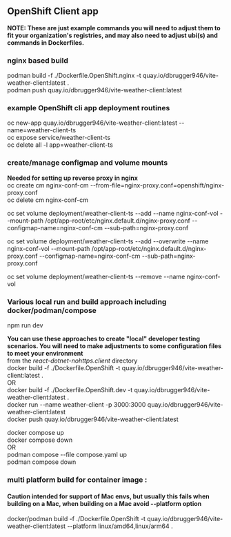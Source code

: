 ## OpenShift Client app
**NOTE: These are just example commands you will need to adjust them to fit your organization's registries, and may also need to adjust ubi(s) and commands in Dockerfiles.**

### nginx based build
podman build  -f ./Dockerfile.OpenShift.nginx -t quay.io/dbrugger946/vite-weather-client:latest  .  
podman push quay.io/dbrugger946/vite-weather-client:latest  

### example OpenShift cli app deployment routines
oc new-app quay.io/dbrugger946/vite-weather-client:latest --name=weather-client-ts  
oc expose service/weather-client-ts  
oc delete all -l app=weather-client-ts  


### create/manage configmap and volume mounts   
**Needed for setting up reverse proxy in nginx**  
oc create cm  nginx-conf-cm  --from-file=nginx-proxy.conf=openshift/nginx-proxy.conf  
oc delete cm nginx-conf-cm  

oc set volume deployment/weather-client-ts --add --name nginx-conf-vol --mount-path /opt/app-root/etc/nginx.default.d/nginx-proxy.conf  --configmap-name=nginx-conf-cm --sub-path=nginx-proxy.conf  

oc set volume deployment/weather-client-ts --add --overwrite --name nginx-conf-vol --mount-path /opt/app-root/etc/nginx.default.d/nginx-proxy.conf  --configmap-name=nginx-conf-cm --sub-path=nginx-proxy.conf  

oc set volume deployment/weather-client-ts --remove --name nginx-conf-vol  


### Various local run and build approach including docker/podman/compose 
npm run dev  
  
**You can use these approaches to create "local" developer testing scenarios.  You will need to make adjustments to some configuration files to meet your environment**  
from the *react-dotnet-nohttps.client* directory  
docker build -f ./Dockerfile.OpenShift -t quay.io/dbrugger946/vite-weather-client:latest .  
OR  
docker build -f ./Dockerfile.OpenShift.dev -t quay.io/dbrugger946/vite-weather-client:latest .  
docker run --name weather-client -p 3000:3000 quay.io/dbrugger946/vite-weather-client:latest  
docker push quay.io/dbrugger946/vite-weather-client:latest  

docker compose up  
docker compose down  
OR  
podman compose --file compose.yaml up  
podman compose down  


### multi platform build for container image :  
#### Caution intended for support of Mac envs, but usually this fails when building on a Mac, when building on a Mac avoid --platform option 
docker/podman build -f ./Dockerfile.OpenShift -t quay.io/dbrugger946/vite-weather-client:latest --platform linux/amd64,linux/arm64 .  



